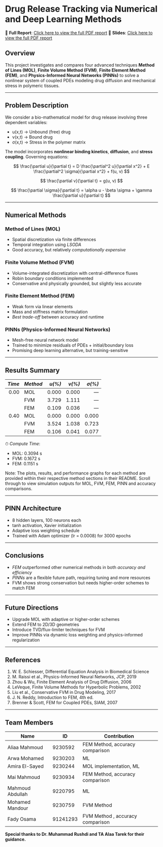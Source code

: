 #  Drug Release Tracking via Numerical and Deep Learning Methods

📁 **Full Report**: [Click here to view the full PDF report](https://drive.google.com/file/d/1sjhQngD_V0-lfyJuTGpfvhyAA7eJTuBH/view?usp=sharing)
📁 **Slides**: [Click here to view the full PDF report]([https://drive.google.com/file/d/1sjhQngD_V0-lfyJuTGpfvhyAA7eJTuBH/view?usp=sharing](https://www.canva.com/design/DAGqlSWfstI/_3BSJV24NPG8SgkdEklldQ/edit?utm_content=DAGqlSWfstI&utm_campaign=designshare&utm_medium=link2&utm_source=sharebutton))

##  Overview

This project investigates and compares four advanced techniques **Method of Lines (MOL)**, **Finite Volume Method (FVM)**, **Finite Element Method (FEM)**, and **Physics-Informed Neural Networks (PINNs)** to solve a nonlinear system of coupled PDEs modeling drug diffusion and mechanical stress in polymeric tissues.

---

## Problem Description

We consider a bio-mathematical model for drug release involving three dependent variables:

- u(x,t) → Unbound (free) drug  
- v(x,t) → Bound drug  
- σ(x,t) → Stress in the polymer matrix  

The model incorporates **nonlinear binding kinetics**, **diffusion**, and **stress coupling**. Governing equations:

$$
\frac{\partial u}{\partial t} = D \frac{\partial^2 u}{\partial x^2} + E \frac{\partial^2 \sigma}{\partial x^2} + f(u, v)
$$

$$
\frac{\partial v}{\partial t} = g(u, v)
$$

$$
\frac{\partial \sigma}{\partial t} = \alpha u - \beta \sigma + \gamma \frac{\partial u}{\partial t}
$$

---

##  Numerical Methods

###  Method of Lines (MOL)
- Spatial discretization via finite differences  
- Temporal integration using *LSODA*  
- Good accuracy, but relatively *computationally expensive*

###  Finite Volume Method (FVM)
- Volume-integrated discretization with central-difference fluxes  
- Robin boundary conditions implemented  
- Conservative and physically grounded, but slightly less accurate

###  Finite Element Method (FEM)
- Weak form via linear elements  
- Mass and stiffness matrix formulation  
- *Best trade-off* between accuracy and runtime

###  PINNs (Physics-Informed Neural Networks)
- Mesh-free neural network model  
- Trained to minimize residuals of PDEs + initial/boundary loss  
- Promising deep learning alternative, but training-sensitive

---

##  Results Summary

| *Time* | *Method* | *u(%)* | *v(%)* | *σ(%)* |
|---------:|------------|---------:|---------:|---------:|
| 0.00     | MOL        | 0.000    | 0.000    | —        |
|          | FVM        | 3.729    | 1.111    | —        |
|          | FEM        | 0.109    | 0.036    | —        |
| 0.40     | MOL        | 0.000    | 0.000    | 0.000    |
|          | FVM        | 3.524    | 1.038    | 0.723    |
|          | FEM        | 0.106    | 0.041    | 0.077    |

⏱ *Compute Time*:
- MOL: 0.3094 s  
- FVM: 0.1672 s  
- FEM: 0.1151 s  

Note: The plots, results, and performance graphs for each method are provided within their respective method sections in their README. Scroll through to view simulation outputs for MOL, FVM, FEM, PINN and accuracy comparisons.

---

##  PINN Architecture

- 8 hidden layers, 100 neurons each  
- tanh activation, Xavier initialization  
- Adaptive loss weighting schedule  
- Trained with Adam optimizer (lr = 0.0008) for 3000 epochs  

---

##  Conclusions

- *FEM* outperformed other numerical methods in both *accuracy and efficiency*
- *PINNs* are a flexible future path, requiring tuning and more resources  
- FVM shows strong conservation but needs higher-order schemes to match FEM

---

##  Future Directions

- Upgrade MOL with adaptive or higher-order schemes  
- Extend FEM to 2D/3D geometries  
- Introduce TVD/flux-limiter techniques for FVM  
- Improve PINNs via dynamic loss weighting and physics-informed regularization

---

##  References

1. W. E. Schiesser, Differential Equation Analysis in Biomedical Science  
2. M. Raissi et al., Physics-Informed Neural Networks, JCP, 2019  
3. Zhou & Wu, Finite Element Analysis of Drug Diffusion, 2006  
4. LeVeque, Finite Volume Methods for Hyperbolic Problems, 2002  
5. Liu et al., Conservative FVM in Drug Modeling, 2017  
6. J. N. Reddy, Introduction to FEM, 4th ed.  
7. Brenner & Scott, FEM for Coupled PDEs, SIAM, 2007

---
##  Team Members
| Name              | ID           | Contribution                                      |
|-------------------|--------------|---------------------------------------------------|
| Aliaa Mahmoud     |    9230592   | FEM Method, accuracy comparison                   |
| Arwa Mohamed      |  9230203     | ML|
| Amira El-Sayed    |   9230244    | MOL implementation, ML                            |
| Mai Mahmoud       | 9230934      | FEM Method, accuracy comparison                   |
| Mahmoud Abdullah  |  9220795     | ML                                                 |
| Mohamed Mandour   |  9230759     | FVM Method                                      |
| Fady Osama        |  91241293    | FVM Method  , accuracy comparison                |

**Special thanks to Dr. Muhammad Rushdi and TA Alaa Tarek for their guidance.**

